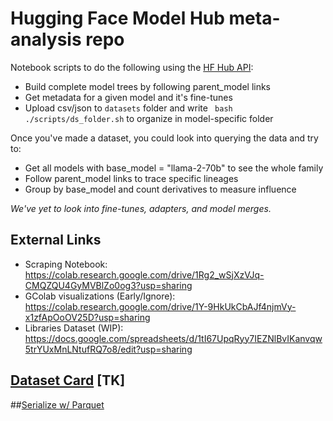 
# Hugging Face Model Hub meta-analysis repo

Notebook scripts to do the following using the [HF Hub API](https://huggingface.co/docs/huggingface.js/en/hub/README):
- Build complete model trees by following parent_model links
- Get metadata for a given model and it's fine-tunes
- Upload csv/json to `datasets` folder and write ` bash ./scripts/ds_folder.sh` to organize in model-specific folder

Once you've made a dataset, you could look into querying the data and try to:

- Get all models with base_model = "llama-2-70b" to see the whole family
- Follow parent_model links to trace specific lineages
- Group by base_model and count derivatives to measure influence

*We've yet to look into fine-tunes, adapters, and model merges.*

## External Links
- Scraping Notebook: https://colab.research.google.com/drive/1Rg2_wSjXzVJq-CMQZQU4GyMVBlZo0og3?usp=sharing
- GColab visualizations (Early/Ignore): https://colab.research.google.com/drive/1Y-9HkUkCbAJf4njmVy-x1zfApOoOV25D?usp=sharing
- Libraries Dataset (WIP): https://docs.google.com/spreadsheets/d/1tI67UpqRyy7IEZNlBvIKanvqw5trYUxMnLNtufRQ7o8/edit?usp=sharing

## [Dataset Card](https://sites.research.google/datacardsplaybook/) [TK]

##[Serialize w/ Parquet](https://parquet.apache.org/)
